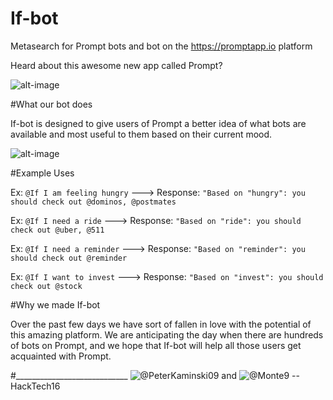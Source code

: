 # If-bot

Metasearch for Prompt bots and bot on the https://promptapp.io platform

Heard about this awesome new app called Prompt? 

![alt-image](https://cloud.githubusercontent.com/assets/5935411/13377108/d54d2cce-dd81-11e5-9d9e-4bfd250e5a2d.JPEG)

#What our bot does

If-bot is designed to give users of Prompt a better idea of what bots are available and most useful to them based on their current mood. 

![alt-image](https://cloud.githubusercontent.com/assets/5935411/13378557/0e09d566-ddbf-11e5-9e7f-deae03678d95.jpg)

#Example Uses

Ex: ```@If I am feeling hungry```
---> Response: ```"Based on "hungry": you should check out @dominos, @postmates```

Ex: ```@If I need a ride```
---> Response: ```"Based on "ride": you should check out @uber, @511```

Ex: ```@If I need a reminder```
---> Response: ```"Based on "reminder": you should check out @reminder```

Ex: ```@If I want to invest```
---> Response: ```"Based on "invest": you should check out @stock```

#Why we made If-bot

Over the past few days we have sort of fallen in love with the potential of this amazing platform. We are anticipating the day when there are hundreds of bots on Prompt, and we hope that If-bot will help all those users get acquainted with Prompt. 

#____________________________
![@PeterKaminski09](http://github.com/peterkaminski09) and ![@Monte9](http://github.com/monte9) -- HackTech16
